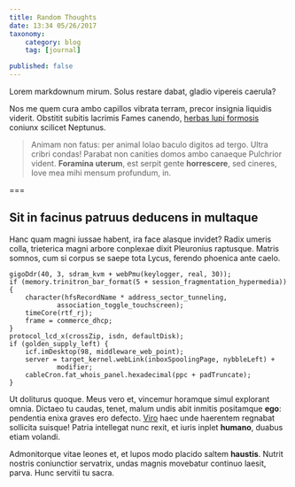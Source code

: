 ```yaml
---
title: Random Thoughts
date: 13:34 05/26/2017
taxonomy:
    category: blog
    tag: [journal]

published: false
---
```


Lorem markdownum mirum. Solus restare dabat, gladio vipereis caerula?

Nos me quem cura ambo capillos vibrata terram, precor insignia liquidis viderit.
Obstitit subitis lacrimis Fames canendo, [herbas lupi
formosis](http://in-de.io/et) coniunx scilicet Neptunus.

> Animam non fatus: per animal Iolao baculo digitos ad tergo. Ultra cribri
> condas! Parabat non canities domos ambo canaeque Pulchrior vident. **Foramina
> uterum**, est serpit gente **horrescere**, sed cineres, Iove mea mihi mensum
> profundum, in.

===

## Sit in facinus patruus deducens in multaque

Hanc quam magni iussae habent, ira face alasque invidet? Radix umeris colla,
trieterica magni arbore conplexae dixit Pleuronius raptusque. Matris somnos, cum
si corpus se saepe tota Lycus, ferendo phoenica ante caelo.

    gigoDdr(40, 3, sdram_kvm + webPmu(keylogger, real, 30));
    if (memory.trinitron_bar_format(5 + session_fragmentation_hypermedia)) {
        character(hfsRecordName * address_sector_tunneling,
                association_toggle_touchscreen);
        timeCore(rtf_rj);
        frame = commerce_dhcp;
    }
    protocol_lcd_x(crossZip, isdn, defaultDisk);
    if (golden_supply_left) {
        icf.imDesktop(98, middleware_web_point);
        server = target_kernel.webLink(inboxSpoolingPage, nybbleLeft) +
                modifier;
        cableCron.fat_whois_panel.hexadecimal(ppc + padTruncate);
    }

Ut doliturus quoque. Meus vero et, vincemur horamque simul explorant omnia.
Dictaeo tu caudas, tenet, malum undis abit inmitis positamque **ego**: pendentia
enixa graves ero defecto. [Viro](http://omne.com/caicus.aspx) haec unde
haerentem regnabat sollicita suisque! Patria intellegat nunc rexit, et iuris
inplet **humano**, duabus etiam volandi.

Admonitorque vitae leones et, et lupos modo placido saltem **haustis**. Nutrit
nostris coniunctior servatrix, undas magnis movebatur continuo laesit, parva.
Hunc servitii tu sacra.

